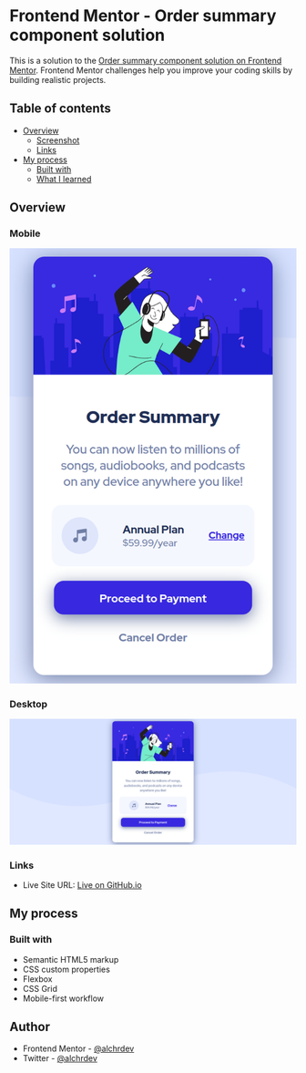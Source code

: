 # Frontend Mentor - Order summary component solution

This is a solution to the [Order summary component solution on Frontend Mentor](https://www.frontendmentor.io/challenges/order-summary-component-QlPmajDUj). Frontend Mentor challenges help you improve your coding skills by building realistic projects.

## Table of contents

- [Overview](#overview)
  - [Screenshot](#screenshot)
  - [Links](#links)
- [My process](#my-process)
  - [Built with](#built-with)
  - [What I learned](#what-i-learned)

## Overview

### Mobile

![Mobile View](./assets/images/order-summary-component-mobile.png)

### Desktop

![Desktop View](./assets/images/order-summary-component-desktop.png)

### Links

- Live Site URL: [Live on GitHub.io](https://alchrdev.github.io/order-summary-component/)

## My process

### Built with

- Semantic HTML5 markup
- CSS custom properties
- Flexbox
- CSS Grid
- Mobile-first workflow

## Author

- Frontend Mentor - [@alchrdev](https://www.frontendmentor.io/profile/alchrdev)
- Twitter - [@alchrdev](https://www.twitter.com/alchrdev)
